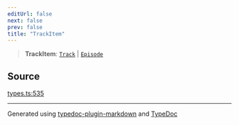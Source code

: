 ```yaml
---
editUrl: false
next: false
prev: false
title: "TrackItem"
---
```


> **TrackItem**: [`Track`](/api/interfaces/track/) \| [`Episode`](/api/interfaces/episode/)

## Source

[types.ts:535](https://github.com/fostertheweb/spotify-web-sdk/blob/e412602/src/types.ts#L535)

***

Generated using [typedoc-plugin-markdown](https://www.npmjs.com/package/typedoc-plugin-markdown) and [TypeDoc](https://typedoc.org/)
